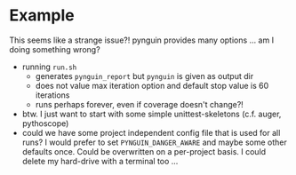# Example

This seems like a strange issue?! pynguin provides many options … am I doing something wrong?

 - running ``run.sh``
     - generates ``pynguin_report`` but ``pynguin`` is given as output dir
     - does not value max iteration option and default stop value is 60 iterations
     - runs perhaps forever, even if coverage doesn't change?!
 - btw. I just want to start with some simple unittest-skeletons (c.f. auger, pythoscope)
 - could we have some project independent config file that is used for all runs? I would prefer to set ``PYNGUIN_DANGER_AWARE`` and maybe some other defaults once. Could be overwritten on a per-project basis. I could delete my hard-drive with a terminal too …

